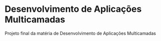 # Desenvolvimento de Aplicações Multicamadas
Projeto final da matéria de Desenvolvimento de Aplicações Multicamadas
